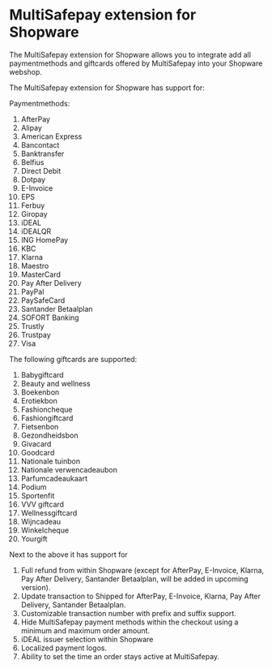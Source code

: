 # MultiSafepay extension for Shopware

The MultiSafepay extension for Shopware allows you to integrate add all paymentmethods and giftcards offered by MultiSafepay into your Shopware webshop.

The MultiSafepay extension for Shopware has support for:

Paymentmethods:
1. AfterPay
2. Alipay
3. American Express
4. Bancontact
5. Banktransfer
6. Belfius
7. Direct Debit
8. Dotpay
9. E-Invoice
10. EPS
11. Ferbuy
12. Giropay
13. iDEAL
14. iDEALQR
15. ING HomePay
16. KBC
17. Klarna
18. Maestro
19. MasterCard
20. Pay After Delivery
21. PayPal
22. PaySafeCard
23. Santander Betaalplan
24. SOFORT Banking
25. Trustly
26. Trustpay
27. Visa

The following giftcards are supported:
1. Babygiftcard
2. Beauty and wellness
3. Boekenbon
4. Erotiekbon
5. Fashioncheque
6. Fashiongiftcard
7. Fietsenbon
8. Gezondheidsbon
9. Givacard
10. Goodcard
11. Nationale tuinbon
12. Nationale verwencadeaubon
13. Parfumcadeaukaart
14. Podium
15. Sportenfit
16. VVV giftcard
17. Wellnessgiftcard
18. Wijncadeau
19. Winkelcheque
20. Yourgift

Next to the above it has support for
1. Full refund from within Shopware (except for AfterPay, E-Invoice, Klarna, Pay After Delivery, Santander Betaalplan, will be added in upcoming version).
2. Update transaction to Shipped for AfterPay, E-Invoice, Klarna, Pay After Delivery, Santander Betaalplan.
3. Customizable transaction number with prefix and suffix support.
4. Hide MultiSafepay payment methods within the checkout using a minimum and maximum order amount.
5. iDEAL issuer selection within Shopware
6. Localized payment logos.
7. Ability to set the time an order stays active at MultiSafepay.